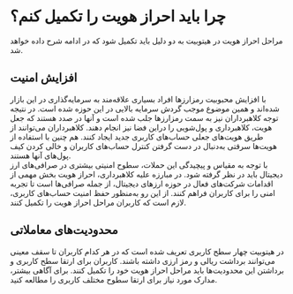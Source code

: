 # چرا باید احراز هویت را تکمیل کنم؟
مراحل احراز هویت در هیتوبیت به دو دلیل باید تکمیل شود که در ادامه شرح داده خواهد شد.
## افزایش امنیت
با افزایش محبوبیت رمزارزها افراد بسیاری علاقه‌مند به سرمایه‌گذاری در این بازار شده‌اند و همین موضوع موجب گردش سرمایه بالایی در این حوزه شده است. در نتیجه توجه کلاهبرداران نیز به سمت رمزارزها جلب شده است و آنها در صدد هستند که جعل هویت، کلاهبرداری و پول‌شویی را دراین فضا نیز انجام دهند. کلاهبرداران می‌توانند از طریق هویت‌های جعلی حساب‌های کاربری جدید ایجاد کنند.  هم چنین با استفاده از هویت‌ها سرقتی به‌دنبال در دست گرفتن کنترل حساب‌های کاربران و خالی کردن کیف پول‌های آنها هستند.<br>
با توجه به مقیاس و پیچیدگی این حملات، سطوح امنیتی بیشتری در صرافی‌های ارز دیجیتال باید در نظر گرفته شود. در مبارزه علیه کلاهبرداری، احراز هویت بخش مهمی از اقدامات شرکت‌های فعال در حوزه ارزهای دیجیتال، از جمله صرافی‌ها است تا تجربه امنی را برای کاربران فراهم کنند. از این رو به‌منظور حفظ امنیت حساب‌های کاربری، لازم است که کاربران مراحل احراز هویت را تکمیل کنند.
## محدودیت‌های معاملاتی
در هیتوبیت چهار سطح کاربری تعریف شده است که در هر کدام کاربران تا سقف معینی می‌توانند برداشت ریالی و رمز ارزی داشته باشند. کاربران برای ارتقا سطح کاربری و برداشتن این محدودیت‌ها باید مراحل احراز هویت خود را تکمیل کنند. برای آگاهی بیشتر، مدارک مورد نیاز برای ارتقا سطوح مختلف کاربری را مطالعه کنید. 